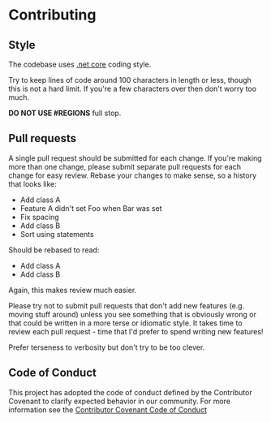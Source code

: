# Contributing

## Style

The codebase uses [.net core](https://github.com/dotnet/runtime/blob/master/docs/coding-guidelines/coding-style.md) coding style.

Try to keep lines of code around 100 characters in length or less, though this is not a hard limit.
If you're a few characters over then don't worry too much.

**DO NOT USE #REGIONS** full stop.

## Pull requests

A single pull request should be submitted for each change. If you're making more than one change,
please submit separate pull requests for each change for easy review. Rebase your changes to make
sense, so a history that looks like:

* Add class A
* Feature A didn't set Foo when Bar was set
* Fix spacing
* Add class B
* Sort using statements

Should be rebased to read:

* Add class A
* Add class B

Again, this makes review much easier.

Please try not to submit pull requests that don't add new features (e.g. moving stuff around)
unless you see something that is obviously wrong or that could be written in a more terse or
idiomatic style. It takes time to review each pull request - time that I'd prefer to spend writing
new features!

Prefer terseness to verbosity but don't try to be too clever.

## Code of Conduct

This project has adopted the code of conduct defined by the Contributor Covenant to clarify expected behavior in our community.
For more information see the [Contributor Covenant Code of Conduct](https://dotnetfoundation.org/code-of-conduct)
